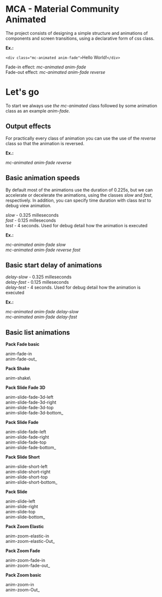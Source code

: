 # MCA - Material Community Animated

The project consists of designing a simple structure and animations of components and screen transitions, using a declarative form of css class.

**Ex.:**

`<div class="mc-animated anim-fade">`Hello World!`</div>`

Fade-in effect: _mc-animated anim-fade_\
Fade-out effect: _mc-animated anim-fade reverse_

# Let's go

To start we always use _the mc-animated_ class followed by some animation class as an example _anim-fade_.

##  Output effects 

For practically every class of animation you can use the use of the _reverse_ class so that the animation is reversed.

**Ex.:**

_mc-animated anim-fade reverse_


## Basic animation speeds

By default most of the animations use the duration of 0.225s, but we can accelerate or decelerate the animations, using the classes _slow_ and _fast_, respectively. In addition, you can specify time duration with class _test_ to debug view animation.

_slow_ - 0.325 milleseconds\
_fast_ - 0.125 milleseconds\
_test_ - 4 seconds. Used for debug detail how the animation is executed

**Ex.:**

_mc-animated anim-fade slow_\
_mc-animated anim-fade reverse fast_

## Basic start delay of animations

_delay-slow_ - 0.325 milleseconds\
_delay-fast_ - 0.125 milleseconds\
_delay-test_ - 4 seconds. Used for debug detail how the animation is executed

**Ex.:**

_mc-animated anim-fade delay-slow_\
_mc-animated anim-fade delay-fast_



## Basic list animations

**Pack Fade basic**

anim-fade-in\
anim-fade-out_

**Pack Shake**

anim-shake\

**Pack Slide Fade 3D**

anim-slide-fade-3d-left\
anim-slide-fade-3d-right\
anim-slide-fade-3d-top\
anim-slide-fade-3d-bottom_

**Pack Slide Fade**

anim-slide-fade-left\
anim-slide-fade-right\
anim-slide-fade-top\
anim-slide-fade-bottom_

**Pack Slide Short**

anim-slide-short-left\
anim-slide-short-right\
anim-slide-short-top\
anim-slide-short-bottom_

**Pack Slide**

anim-slide-left\
anim-slide-right\
anim-slide-top\
anim-slide-bottom_

**Pack Zoom Elastic**

anim-zoom-elastic-in\
anim-zoom-elastic-Out_

**Pack Zoom Fade**

anim-zoom-fade-in\
anim-zoom-fade-out_

**Pack Zoom basic**

anim-zoom-in\
anim-zoom-Out_
